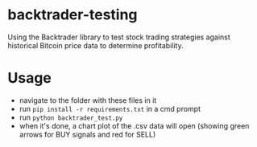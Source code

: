 # backtrader-testing
Using the Backtrader library to test stock trading strategies against historical Bitcoin price data to determine profitability.

# Usage
- navigate to the folder with these files in it
- run `pip install -r requirements.txt` in a cmd prompt
- run `python backtrader_test.py`
- when it's done, a chart plot of the .csv data will open (showing green arrows for BUY signals and red for SELL)
